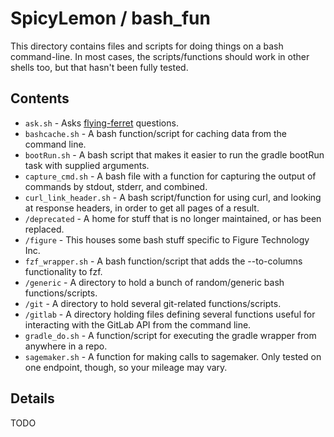 # SpicyLemon / bash_fun
This directory contains files and scripts for doing things on a bash command-line.
In most cases, the scripts/functions should work in other shells too, but that hasn't been fully tested.

## Contents

* `ask.sh` - Asks [flying-ferret](https://github.com/SpicyLemon/flying-ferret) questions.
* `bashcache.sh` - A bash function/script for caching data from the command line.
* `bootRun.sh` - A bash script that makes it easier to run the gradle bootRun task with supplied arguments.
* `capture_cmd.sh` - A bash file with a function for capturing the output of commands by stdout, stderr, and combined.
* `curl_link_header.sh` - A bash script/function for using curl, and looking at response headers, in order to get all pages of a result.
* `/deprecated` - A home for stuff that is no longer maintained, or has been replaced.
* `/figure` - This houses some bash stuff specific to Figure Technology Inc.
* `fzf_wrapper.sh` - A bash function/script that adds the --to-columns functionality to fzf.
* `/generic` - A directory to hold a bunch of random/generic bash functions/scripts.
* `/git` - A directory to hold several git-related functions/scripts.
* `/gitlab` - A directory holding files defining several functions useful for interacting with the GitLab API from the command line.
* `gradle_do.sh` - A function/script for executing the gradle wrapper from anywhere in a repo.
* `sagemaker.sh` - A function for making calls to sagemaker. Only tested on one endpoint, though, so your mileage may vary.

## Details

TODO

